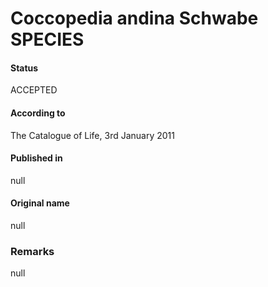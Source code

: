 # Coccopedia andina Schwabe SPECIES

#### Status
ACCEPTED

#### According to
The Catalogue of Life, 3rd January 2011

#### Published in
null

#### Original name
null

### Remarks
null